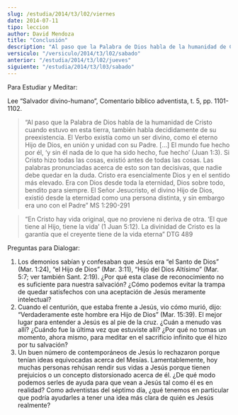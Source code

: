 ```yaml
---
slug: /estudia/2014/t3/l02/viernes
date: 2014-07-11
tipo: leccion
author: David Mendoza
title: "Conclusión"
description: "Al paso que la Palabra de Dios habla de la humanidad de Cristo cuando estuvo en  esta tierra, también habla decididamente de su preexistencia. El Verbo existía  como un ser divino, como el eterno Hijo de Dios, en unión y unidad con su  Padre. [...] El mundo fue hecho por él, ‘..."
versiculo: "/versiculo/2014/t3/l02/sabado"
anterior: "/estudia/2014/t3/l02/jueves"
siguiente: "/estudia/2014/t3/l03/sabado"
---
```


Para Estudiar y Meditar:

Lee “Salvador divino-humano”, Comentario bíblico adventista, t. 5, pp. 1101-1102.

> “Al paso que la Palabra de Dios habla de la humanidad de Cristo cuando estuvo en esta tierra, también habla decididamente de su preexistencia. El Verbo existía como un ser divino, como el eterno Hijo de Dios, en unión y unidad con su Padre. [...] El mundo fue hecho por él, ‘y sin él nada de lo que ha sido hecho, fue hecho’ (Juan 1:3). Si Cristo hizo todas las cosas, existió antes de todas las cosas. Las palabras pronunciadas acerca de esto son tan decisivas, que nadie debe quedar en la duda. Cristo era esencialmente Dios y en el sentido más elevado. Era con Dios desde toda la eternidad, Dios sobre todo, bendito para siempre. El Señor Jesucristo, el divino Hijo de Dios, existió desde la eternidad como una persona distinta, y sin embargo era uno con el Padre” MS 1:290-291

> “En Cristo hay vida original, que no proviene ni deriva de otra. ‘El que tiene al Hijo, tiene la vida’ (1 Juan 5:12). La divinidad de Cristo es la garantía que el creyente tiene de la vida eterna” DTG 489

Preguntas para Dialogar:

1.  Los demonios sabían y confesaban que Jesús era “el Santo de Dios” (Mar. 1:24), “el Hijo de Dios” (Mar. 3:11), “Hijo del Dios Altísimo” (Mar. 5:7; ver también Sant. 2:19). ¿Por qué esta clase de reconocimiento no es suficiente para nuestra salvación? ¿Cómo podemos evitar la trampa de quedar satisfechos con una aceptación de Jesús meramente intelectual?
2.  Cuando el centurión, que estaba frente a Jesús, vio cómo murió, dijo: “Verdaderamente este hombre era Hijo de Dios” (Mar. 15:39). El mejor lugar para entender a Jesús es al pie de la cruz. ¿Cuán a menudo vas allí? ¿Cuándo fue la última vez que estuviste allí? ¿Por qué no tomas un momento, ahora mismo, para meditar en el sacrificio infinito que él hizo por tu salvación?
3.  Un buen número de contemporáneos de Jesús lo rechazaron porque tenían ideas equivocadas acerca del Mesías. Lamentablemente, hoy muchas personas rehúsan rendir sus vidas a Jesús porque tienen prejuicios o un concepto distorsionado acerca de él. ¿De qué modo podemos serles de ayuda para que vean a Jesús tal como él es en realidad? Como adventistas del séptimo día, ¿qué tenemos en particular que podría ayudarles a tener una idea más clara de quién es Jesús realmente?
